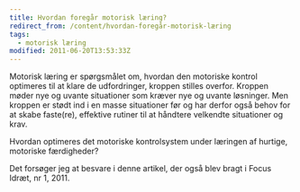 ```yaml
---
title: Hvordan foregår motorisk læring?
redirect_from: /content/hvordan-foregår-motorisk-læring
tags:
  - motorisk læring
modified: 2011-06-20T13:53:33Z
---
```


Motorisk læring er spørgsmålet om, hvordan den motoriske kontrol optimeres til at klare de udfordringer, kroppen stilles overfor. Kroppen møder nye og uvante situationer som kræver nye og uvante løsninger. Men kroppen er stødt ind i en masse situationer før og har derfor også behov for at skabe faste(re), effektive rutiner til at håndtere velkendte situationer og krav.

Hvordan optimeres det motoriske kontrolsystem under læringen af hurtige, motoriske færdigheder?

Det forsøger jeg at besvare i denne artikel, der også blev bragt i Focus Idræt, nr 1, 2011.

